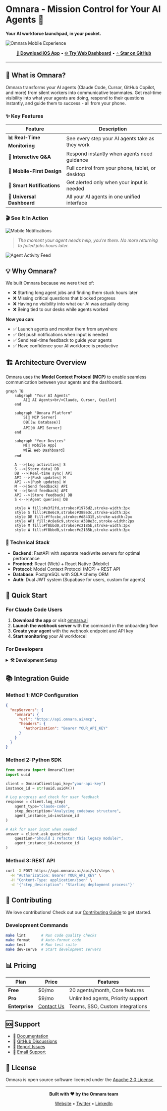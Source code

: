 # Omnara - Mission Control for Your AI Agents 🚀

**Your AI workforce launchpad, in your pocket.**

![Omnara Mobile Experience](./docs/assets/three-panel.png)

<div align="center">

[📱 **Download iOS App**](https://apps.apple.com/us/app/omnara-ai-command-center/id6748426727) • [🌐 **Try Web Dashboard**](https://omnara.ai) • [⭐ **Star on GitHub**](https://github.com/omnara-ai/omnara)

</div>

---

## 🚀 What is Omnara?

Omnara transforms your AI agents (Claude Code, Cursor, GitHub Copilot, and more) from silent workers into communicative teammates. Get real-time visibility into what your agents are doing, respond to their questions instantly, and guide them to success - all from your phone.

### ✨ Key Features

| Feature | Description |
|---------|------------|
| **📊 Real-Time Monitoring** | See every step your AI agents take as they work |
| **💬 Interactive Q&A** | Respond instantly when agents need guidance |
| **📱 Mobile-First Design** | Full control from your phone, tablet, or desktop |
| **🔔 Smart Notifications** | Get alerted only when your input is needed |
| **🎯 Universal Dashboard** | All your AI agents in one unified interface |

### 🎬 See It In Action

![Mobile Notifications](./docs/assets/iNotifications-Stack.gif)

> *The moment your agent needs help, you're there. No more returning to failed jobs hours later.*

![Agent Activity Feed](./docs/assets/Mobile-app-showcase.gif)

## 💡 Why Omnara?

We built Omnara because we were tired of:
- ❌ Starting long agent jobs and finding them stuck hours later
- ❌ Missing critical questions that blocked progress
- ❌ Having no visibility into what our AI was actually doing
- ❌ Being tied to our desks while agents worked

**Now you can:**
- ✅ Launch agents and monitor them from anywhere
- ✅ Get push notifications when input is needed
- ✅ Send real-time feedback to guide your agents
- ✅ Have confidence your AI workforce is productive

## 🏗️ Architecture Overview

Omnara uses the **Model Context Protocol (MCP)** to enable seamless communication between your agents and the dashboard.

```mermaid
graph TB
    subgraph "Your AI Agents"
        A[🤖 AI Agents<br/>Claude, Cursor, Copilot]
    end

    subgraph "Omnara Platform"
        S[🔄 MCP Server]
        DB[(📊 Database)]
        API[🌐 API Server]
    end

    subgraph "Your Devices"
        M[📱 Mobile App]
        W[💻 Web Dashboard]
    end

    A -->|Log activities| S
    S -->|Store data| DB
    DB -->|Real-time sync| API
    API -->|Push updates| M
    API -->|Push updates| W
    M -->|Send feedback| API
    W -->|Send feedback| API
    API -->|Store feedback| DB
    S <-->|Agent queries| DB

    style A fill:#e3f2fd,stroke:#1976d2,stroke-width:3px
    style S fill:#c8e6c9,stroke:#388e3c,stroke-width:2px
    style DB fill:#ffccbc,stroke:#d84315,stroke-width:2px
    style API fill:#c8e6c9,stroke:#388e3c,stroke-width:2px
    style M fill:#f8bbd0,stroke:#c2185b,stroke-width:3px
    style W fill:#f8bbd0,stroke:#c2185b,stroke-width:3px
```

### 🔧 Technical Stack

- **Backend**: FastAPI with separate read/write servers for optimal performance
- **Frontend**: React (Web) + React Native (Mobile)
- **Protocol**: Model Context Protocol (MCP) + REST API
- **Database**: PostgreSQL with SQLAlchemy ORM
- **Auth**: Dual JWT system (Supabase for users, custom for agents)

## 🚀 Quick Start

### For Claude Code Users

1. **Download the app** or visit [omnara.ai](https://omnara.ai)
2. **Launch the webhook server** with the command in the onboarding flow
3. **Create your agent** with the webhook endpoint and API key
4. **Start monitoring** your AI workforce!

### For Developers

<details>
<summary><b>🛠️ Development Setup</b></summary>

#### Prerequisites
- Python 3.10+
- PostgreSQL
- Node.js (for CLI tools)

#### Setup Steps

1. **Clone and enter the repository**
   ```bash
   git clone https://github.com/omnara-ai/omnara
   cd omnara
   ```

2. **Set up Python environment**
   ```bash
   python -m venv .venv
   source .venv/bin/activate  # Windows: .venv\Scripts\activate
   make dev-install
   ```

3. **Generate JWT keys**
   ```bash
   python scripts/generate_jwt_keys.py
   ```

4. **Configure environment** (create `.env` file)
   ```env
   DATABASE_URL=postgresql://user:password@localhost:5432/omnara
   SUPABASE_URL=https://your-project.supabase.co
   SUPABASE_ANON_KEY=your-anon-key
   JWT_PRIVATE_KEY='-----BEGIN RSA PRIVATE KEY-----\n...'
   JWT_PUBLIC_KEY='-----BEGIN PUBLIC KEY-----\n...'
   ```

5. **Initialize database**
   ```bash
   cd shared/
   alembic upgrade head
   cd ..
   ```

6. **Run services**
   ```bash
   # Terminal 1: MCP + REST Server
   python -m servers.app
   
   # Terminal 2: Backend API
   cd backend && python -m main
   ```

</details>

## 📚 Integration Guide

### Method 1: MCP Configuration
```json
{
  "mcpServers": {
    "omnara": {
      "url": "https://api.omnara.ai/mcp",
      "headers": {
        "Authorization": "Bearer YOUR_API_KEY"
      }
    }
  }
}
```

### Method 2: Python SDK
```python
from omnara import OmnaraClient
import uuid

client = OmnaraClient(api_key="your-api-key")
instance_id = str(uuid.uuid4())

# Log progress and check for user feedback
response = client.log_step(
    agent_type="claude-code",
    step_description="Analyzing codebase structure",
    agent_instance_id=instance_id
)

# Ask for user input when needed
answer = client.ask_question(
    question="Should I refactor this legacy module?",
    agent_instance_id=instance_id
)
```

### Method 3: REST API
```bash
curl -X POST https://api.omnara.ai/api/v1/steps \
  -H "Authorization: Bearer YOUR_API_KEY" \
  -H "Content-Type: application/json" \
  -d '{"step_description": "Starting deployment process"}'
```

## 🤝 Contributing

We love contributions! Check out our [Contributing Guide](CONTRIBUTING.md) to get started.

### Development Commands
```bash
make lint       # Run code quality checks
make format     # Auto-format code
make test       # Run test suite
make dev-serve  # Start development servers
```

## 📊 Pricing

| Plan | Price | Features |
|------|-------|----------|
| **Free** | $0/mo | 20 agents/month, Core features |
| **Pro** | $9/mo | Unlimited agents, Priority support |
| **Enterprise** | [Contact Us](https://cal.com/ishaan-sehgal-8kc22w/omnara-demo) | Teams, SSO, Custom integrations |

## 🆘 Support

- 📖 [Documentation](https://docs.omnara.ai)
- 💬 [GitHub Discussions](https://github.com/omnara-ai/omnara/discussions)
- 🐛 [Report Issues](https://github.com/omnara-ai/omnara/issues)
- 📧 [Email Support](mailto:ishaan@omnara.com)

## 📜 License

Omnara is open source software licensed under the [Apache 2.0 License](LICENSE).

---

<div align="center">

**Built with ❤️ by the Omnara team**

[Website](https://omnara.ai) • [Twitter](https://twitter.com/omnara_ai) • [LinkedIn](https://linkedin.com/company/omnara)

</div>